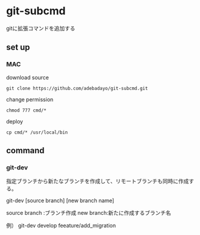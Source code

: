 # git-subcmd

gitに拡張コマンドを追加する

## set up

### MAC

download source
```
git clone https://github.com/adebadayo/git-subcmd.git
```

change permission
```
chmod 777 cmd/*
```

deploy 
```
cp cmd/* /usr/local/bin
```

## command

### git-dev
指定ブランチから新たなブランチを作成して、リモートブランチも同時に作成する。

 git-dev [source branch] [new branch name]

source branch :ブランチ作成
new branch:新たに作成するブランチ名

例） git-dev develop feeature/add_migration
